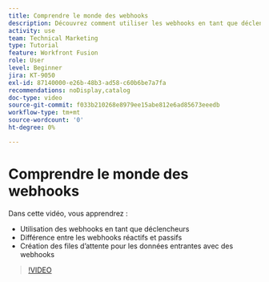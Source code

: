 ```yaml
---
title: Comprendre le monde des webhooks
description: Découvrez comment utiliser les webhooks en tant que déclencheurs et comment créer des files d’attente pour les données entrantes avec des webhooks, le tout dans  [!DNL Adobe Workfront Fusion].
activity: use
team: Technical Marketing
type: Tutorial
feature: Workfront Fusion
role: User
level: Beginner
jira: KT-9050
exl-id: 87140000-e26b-48b3-ad58-c60b6be7a7fa
recommendations: noDisplay,catalog
doc-type: video
source-git-commit: f033b210268e8979ee15abe812e6ad85673eeedb
workflow-type: tm+mt
source-wordcount: '0'
ht-degree: 0%

---
```


# Comprendre le monde des webhooks

Dans cette vidéo, vous apprendrez :

* Utilisation des webhooks en tant que déclencheurs
* Différence entre les webhooks réactifs et passifs
* Création des files d’attente pour les données entrantes avec des webhooks

>[!VIDEO](https://video.tv.adobe.com/v/335291/?quality=12&learn=on)
